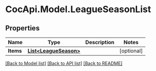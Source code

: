 # CocApi.Model.LeagueSeasonList
## Properties

Name | Type | Description | Notes
------------ | ------------- | ------------- | -------------
**Items** | [**List&lt;LeagueSeason&gt;**](LeagueSeason.md) |  | [optional] 

[[Back to Model list]](../README.md#documentation-for-models) [[Back to API list]](../README.md#documentation-for-api-endpoints) [[Back to README]](../README.md)

